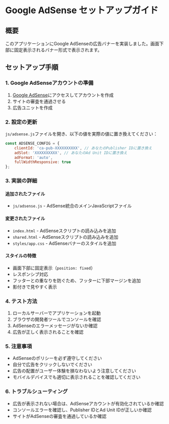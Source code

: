 # Google AdSense セットアップガイド

## 概要
このアプリケーションにGoogle AdSenseの広告バナーを実装しました。画面下部に固定表示されるバナー形式で表示されます。

## セットアップ手順

### 1. Google AdSenseアカウントの準備
1. [Google AdSense](https://www.google.com/adsense/)にアクセスしてアカウントを作成
2. サイトの審査を通過させる
3. 広告ユニットを作成

### 2. 設定の更新
`js/adsense.js`ファイルを開き、以下の値を実際の値に置き換えてください：

```javascript
const ADSENSE_CONFIG = {
    clientId: 'ca-pub-XXXXXXXXXX', // あなたのPublisher IDに置き換え
    adSlot: 'XXXXXXXXXX', // あなたのAd Unit IDに置き換え
    adFormat: 'auto',
    fullWidthResponsive: true
};
```

### 3. 実装の詳細

#### 追加されたファイル
- `js/adsense.js` - AdSense統合のメインJavaScriptファイル

#### 変更されたファイル
- `index.html` - AdSenseスクリプトの読み込みを追加
- `shared.html` - AdSenseスクリプトの読み込みを追加
- `styles/app.css` - AdSenseバナーのスタイルを追加

#### スタイルの特徴
- 画面下部に固定表示（`position: fixed`）
- レスポンシブ対応
- フッターとの重なりを防ぐため、フッターに下部マージンを追加
- 影付きで見やすく表示

### 4. テスト方法
1. ローカルサーバーでアプリケーションを起動
2. ブラウザの開発者ツールでコンソールを確認
3. AdSenseのエラーメッセージがないか確認
4. 広告が正しく表示されることを確認

### 5. 注意事項
- AdSenseのポリシーを必ず遵守してください
- 自分で広告をクリックしないでください
- 広告の配置がユーザー体験を損なわないよう注意してください
- モバイルデバイスでも適切に表示されることを確認してください

### 6. トラブルシューティング
- 広告が表示されない場合は、AdSenseアカウントが有効化されているか確認
- コンソールエラーを確認し、Publisher IDとAd Unit IDが正しいか確認
- サイトがAdSenseの審査を通過しているか確認